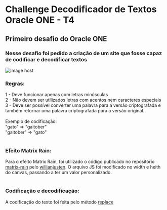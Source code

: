 # Challenge Decodificador de Textos Oracle ONE - T4
## Primeiro desafio do Oracle ONE
<h3> Nesse desafio foi pedido a criação de um site que fosse capaz de codificar e decodificar textos</h3>

<img src="https://thumbs2.imgbox.com/48/94/U4fTBSO4_t.gif" alt="image host"/>

<h3>Regras:</h3>
1 - Deve funcionar apenas com letras minúsculas<br>
2 - Não devem ser utilizados letras com acentos nem caracteres especiais<br>
3 - Deve ser possível converter uma palavra para a versão criptografada e também retornar uma palavra criptografada para a versão original.
<br><br>
Exemplo de codificação:
<br>
"gato" => "gaitober"
<br>
"gaitober" => "gato"
<br><br>

<h3>Efeito Matrix Rain:</h3>
Para o efeito Matrix Rain, foi utilizado o código publicado no repositório <a href="https://github.com/willianjusten/labs/blob/main/matrix-rain/index.html" target="_blank">matrix-rain</a>
pelo <a href="https://github.com/willianjusten" target="_blank">willianjusten</a>.
O arquivo JS foi modificado no width e heith do canvas, passando a ter um valor personalizado.
<br><br>

<h3>Codificação e decodificação:</h3>
A codificação do texto foi feita pelo método <a href="https://developer.mozilla.org/en-US/docs/Web/JavaScript/Reference/Global_Objects/String/replace" target="_blank">replace</a>


